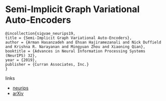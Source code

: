 # Semi-Implicit Graph Variational Auto-Encoders

```
@incollection{sigvae_neurips19,
title = {Semi-Implicit Graph Variational Auto-Encoders},
author = {Arman Hasanzadeh and Ehsan Hajiramezanali and Nick Duffield and Krishna R. Narayanan and Mingyuan Zhou and Xiaoning Qian},
booktitle = {Advances in Neural Information Processing Systems (NeurIPS) 32},
year = {2019},
publisher = {Curran Associates, Inc.}
}
```

links
- [neurips](https://nips.cc/Conferences/2019/Schedule?showEvent=14076)
- [arXiv](https://arxiv.org/abs/1908.07078)
